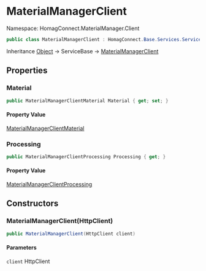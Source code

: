 # MaterialManagerClient

Namespace: HomagConnect.MaterialManager.Client

```csharp
public class MaterialManagerClient : HomagConnect.Base.Services.ServiceBase
```

Inheritance [Object](https://docs.microsoft.com/en-us/dotnet/api/system.object) → ServiceBase → [MaterialManagerClient](./homagconnect.materialmanager.client.materialmanagerclient.md)

## Properties

### **Material**

```csharp
public MaterialManagerClientMaterial Material { get; set; }
```

#### Property Value

[MaterialManagerClientMaterial](./homagconnect.materialmanager.client.materialmanagerclientmaterial.md)<br>

### **Processing**

```csharp
public MaterialManagerClientProcessing Processing { get; }
```

#### Property Value

[MaterialManagerClientProcessing](./homagconnect.materialmanager.client.processing.md)<br>

## Constructors

### **MaterialManagerClient(HttpClient)**

```csharp
public MaterialManagerClient(HttpClient client)
```

#### Parameters

`client` HttpClient<br>
